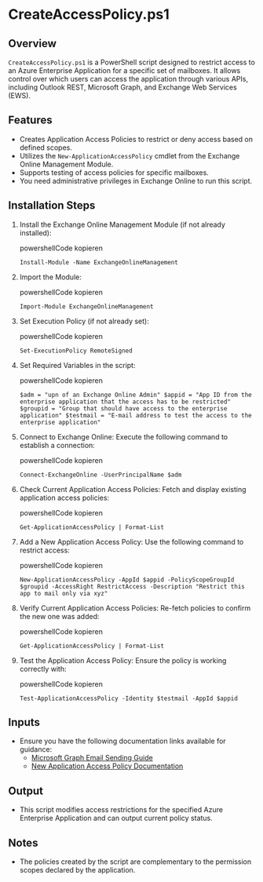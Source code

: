 # CreateAccessPolicy.ps1

## Overview
`CreateAccessPolicy.ps1` is a PowerShell script designed to restrict access to an Azure Enterprise Application for a specific set of mailboxes. It allows control over which users can access the application through various APIs, including Outlook REST, Microsoft Graph, and Exchange Web Services (EWS).

## Features
- Creates Application Access Policies to restrict or deny access based on defined scopes.
- Utilizes the `New-ApplicationAccessPolicy` cmdlet from the Exchange Online Management Module.
- Supports testing of access policies for specific mailboxes.
- You need administrative privileges in Exchange Online to run this script.

Installation Steps
------------------

1.  Install the Exchange Online Management Module (if not already installed):

    powershellCode kopieren

    `Install-Module -Name ExchangeOnlineManagement`

2.  Import the Module:

    powershellCode kopieren

    `Import-Module ExchangeOnlineManagement`

3.  Set Execution Policy (if not already set):

    powershellCode kopieren

    `Set-ExecutionPolicy RemoteSigned`

4.  Set Required Variables in the script:

    powershellCode kopieren

    `$adm = "upn of an Exchange Online Admin"
    $appid = "App ID from the enterprise application that the access has to be restricted"
    $groupid = "Group that should have access to the enterprise application"
    $testmail = "E-mail address to test the access to the enterprise application"`

5.  Connect to Exchange Online: Execute the following command to establish a connection:

    powershellCode kopieren

    `Connect-ExchangeOnline -UserPrincipalName $adm`

6.  Check Current Application Access Policies: Fetch and display existing application access policies:

    powershellCode kopieren

    `Get-ApplicationAccessPolicy | Format-List`

7.  Add a New Application Access Policy: Use the following command to restrict access:

    powershellCode kopieren

    `New-ApplicationAccessPolicy -AppId $appid -PolicyScopeGroupId $groupid -AccessRight RestrictAccess -Description "Restrict this app to mail only via xyz"`

8.  Verify Current Application Access Policies: Re-fetch policies to confirm the new one was added:

    powershellCode kopieren

    `Get-ApplicationAccessPolicy | Format-List`

9.  Test the Application Access Policy: Ensure the policy is working correctly with:

    powershellCode kopieren

    `Test-ApplicationAccessPolicy -Identity $testmail -AppId $appid`

## Inputs
-   Ensure you have the following documentation links available for guidance:
    -   [Microsoft Graph Email Sending Guide](https://medium.com/medialesson/how-to-send-emails-in-net-with-the-microsoft-graph-a97b57430bbd)
    -   [New Application Access Policy Documentation](https://learn.microsoft.com/en-us/powershell/module/exchange/new-applicationaccesspolicy?view=exchange-ps#-policyscopegroupid)

## Output
- This script modifies access restrictions for the specified Azure Enterprise Application and can output current policy status.

## Notes
- The policies created by the script are complementary to the permission scopes declared by the application.